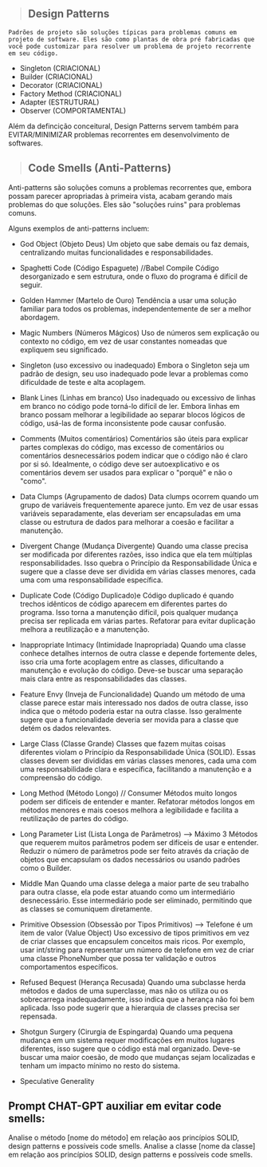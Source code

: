 



> ## Design Patterns
    Padrões de projeto são soluções típicas para problemas comuns em projeto de software. Eles são como plantas de obra pré fabricadas que você pode customizar para resolver um problema de projeto recorrente em seu código.

* Singleton (CRIACIONAL) 
* Builder (CRIACIONAL)
* Decorator (CRIACIONAL)
* Factory Method (CRIACIONAL)
* Adapter (ESTRUTURAL)
* Observer (COMPORTAMENTAL)

Além da defincição conceitural, Design Patterns servem também para EVITAR/MINIMIZAR problemas recorrentes em desenvolvimento de softwares. 


> ## Code Smells (Anti-Patterns)

Anti-patterns são soluções comuns a problemas recorrentes que, embora possam parecer apropriadas à primeira vista, acabam gerando mais problemas do que soluções. Eles são "soluções ruins" para problemas comuns.

Alguns exemplos de anti-patterns incluem:

* God Object (Objeto Deus)
    Um objeto que sabe demais ou faz demais, centralizando muitas funcionalidades e responsabilidades.

* Spaghetti Code (Código Espaguete) //Babel Compile
    Código desorganizado e sem estrutura, onde o fluxo do programa é difícil de seguir.

* Golden Hammer (Martelo de Ouro)
    Tendência a usar uma solução familiar para todos os problemas, independentemente de ser a melhor abordagem.

* Magic Numbers (Números Mágicos)
    Uso de números sem explicação ou contexto no código, em vez de usar constantes nomeadas que expliquem seu significado.

* Singleton (uso excessivo ou inadequado)
    Embora o Singleton seja um padrão de design, seu uso inadequado pode levar a problemas como dificuldade de teste e alta acoplagem.

* Blank Lines (Linhas em branco)
    Uso inadequado ou excessivo de linhas em branco no código pode torná-lo difícil de ler. Embora linhas em branco possam melhorar a legibilidade ao separar blocos lógicos de código, usá-las de forma inconsistente pode causar confusão.

* Comments (Muitos comentários)
    Comentários são úteis para explicar partes complexas do código, mas excesso de comentários ou comentários desnecessários podem indicar que o código não é claro por si só. Idealmente, o código deve ser autoexplicativo e os comentários devem ser usados para explicar o "porquê" e não o "como".

* Data Clumps (Agrupamento de dados)
    Data clumps ocorrem quando um grupo de variáveis frequentemente aparece junto. Em vez de usar essas variáveis separadamente, elas deveriam ser encapsuladas em uma classe ou estrutura de dados para melhorar a coesão e facilitar a manutenção.

* Divergent Change (Mudança Divergente)
    Quando uma classe precisa ser modificada por diferentes razões, isso indica que ela tem múltiplas responsabilidades. Isso quebra o Princípio da Responsabilidade Única e sugere que a classe deve ser dividida em várias classes menores, cada uma com uma responsabilidade específica.

* Duplicate Code (Código Duplicado)e 
    Código duplicado é quando trechos idênticos de código aparecem em diferentes partes do programa. Isso torna a manutenção difícil, pois qualquer mudança precisa ser replicada em várias partes. Refatorar para evitar duplicação melhora a reutilização e a manutenção.

* Inappropriate Intimacy (Intimidade Inapropriada)
    Quando uma classe conhece detalhes internos de outra classe e depende fortemente deles, isso cria uma forte acoplagem entre as classes, dificultando a manutenção e evolução do código. Deve-se buscar uma separação mais clara entre as responsabilidades das classes.

* Feature Envy (Inveja de Funcionalidade)
    Quando um método de uma classe parece estar mais interessado nos dados de outra classe, isso indica que o método poderia estar na outra classe. Isso geralmente sugere que a funcionalidade deveria ser movida para a classe que detém os dados relevantes.

* Large Class (Classe Grande)
    Classes que fazem muitas coisas diferentes violam o Princípio da Responsabilidade Única (SOLID). Essas classes devem ser divididas em várias classes menores, cada uma com uma responsabilidade clara e específica, facilitando a manutenção e a compreensão do código.

* Long Method (Método Longo) // Consumer
    Métodos muito longos podem ser difíceis de entender e manter. Refatorar métodos longos em métodos menores e mais coesos melhora a legibilidade e facilita a reutilização de partes do código.

* Long Parameter List (Lista Longa de Parâmetros) --> Máximo 3
    Métodos que requerem muitos parâmetros podem ser difíceis de usar e entender. Reduzir o número de parâmetros pode ser feito através da criação de objetos que encapsulam os dados necessários ou usando padrões como o Builder.

* Middle Man
    Quando uma classe delega a maior parte de seu trabalho para outra classe, ela pode estar atuando como um intermediário desnecessário. Esse intermediário pode ser eliminado, permitindo que as classes se comuniquem diretamente.

* Primitive Obsession (Obsessão por Tipos Primitivos) --> Telefone é um item de valor (Value Object)
    Uso excessivo de tipos primitivos em vez de criar classes que encapsulem conceitos mais ricos. Por exemplo, usar int/string para representar um número de telefone em vez de criar uma classe PhoneNumber que possa ter validação e outros comportamentos específicos.

* Refused Bequest (Herança Recusada)
    Quando uma subclasse herda métodos e dados de uma superclasse, mas não os utiliza ou os sobrecarrega inadequadamente, isso indica que a herança não foi bem aplicada. Isso pode sugerir que a hierarquia de classes precisa ser repensada.

* Shotgun Surgery (Cirurgia de Espingarda)
    Quando uma pequena mudança em um sistema requer modificações em muitos lugares diferentes, isso sugere que o código está mal organizado. Deve-se buscar uma maior coesão, de modo que mudanças sejam localizadas e tenham um impacto mínimo no resto do sistema.

* Speculative Generality




## Prompt CHAT-GPT auxiliar em evitar code smells: 
Analise o método [nome do método] em relação aos princípios SOLID, design patterns e possíveis code smells.
Analise a classe  [nome da classe] em relação aos princípios SOLID, design patterns e possíveis code smells.